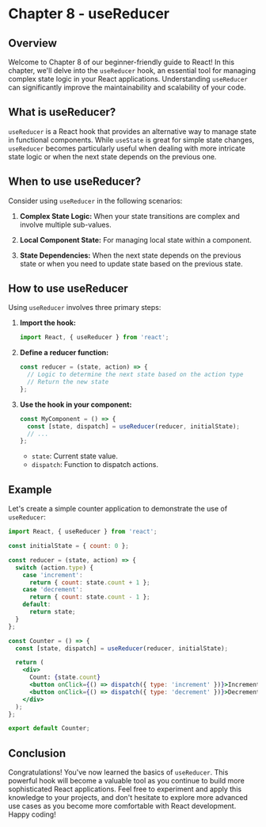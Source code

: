 # Chapter 8 - useReducer

## Overview

Welcome to Chapter 8 of our beginner-friendly guide to React! In this chapter, we'll delve into the `useReducer` hook, an essential tool for managing complex state logic in your React applications. Understanding `useReducer` can significantly improve the maintainability and scalability of your code.

## What is useReducer?

`useReducer` is a React hook that provides an alternative way to manage state in functional components. While `useState` is great for simple state changes, `useReducer` becomes particularly useful when dealing with more intricate state logic or when the next state depends on the previous one.

## When to use useReducer?

Consider using `useReducer` in the following scenarios:

1. **Complex State Logic:** When your state transitions are complex and involve multiple sub-values.
  
2. **Local Component State:** For managing local state within a component.

3. **State Dependencies:** When the next state depends on the previous state or when you need to update state based on the previous state.

## How to use useReducer

Using `useReducer` involves three primary steps:

1. **Import the hook:**

   ```jsx
   import React, { useReducer } from 'react';
   ```

2. **Define a reducer function:**

   ```jsx
   const reducer = (state, action) => {
     // Logic to determine the next state based on the action type
     // Return the new state
   };
   ```

3. **Use the hook in your component:**

   ```jsx
   const MyComponent = () => {
     const [state, dispatch] = useReducer(reducer, initialState);
     // ...
   };
   ```

   - `state`: Current state value.
   - `dispatch`: Function to dispatch actions.

## Example

Let's create a simple counter application to demonstrate the use of `useReducer`:

```jsx
import React, { useReducer } from 'react';

const initialState = { count: 0 };

const reducer = (state, action) => {
  switch (action.type) {
    case 'increment':
      return { count: state.count + 1 };
    case 'decrement':
      return { count: state.count - 1 };
    default:
      return state;
  }
};

const Counter = () => {
  const [state, dispatch] = useReducer(reducer, initialState);

  return (
    <div>
      Count: {state.count}
      <button onClick={() => dispatch({ type: 'increment' })}>Increment</button>
      <button onClick={() => dispatch({ type: 'decrement' })}>Decrement</button>
    </div>
  );
};

export default Counter;
```

## Conclusion

Congratulations! You've now learned the basics of `useReducer`. This powerful hook will become a valuable tool as you continue to build more sophisticated React applications. Feel free to experiment and apply this knowledge to your projects, and don't hesitate to explore more advanced use cases as you become more comfortable with React development. Happy coding!